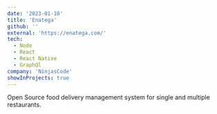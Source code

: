 ```yaml
---
date: '2023-01-10'
title: 'Enatega'
github: ''
external: 'https://enatega.com/'
tech:
  - Node
  - React
  - React Native
  - GraphQl
company: 'NinjasCode'
showInProjects: true
---
```


Open Source food delivery management system for single and multiple restaurants.

